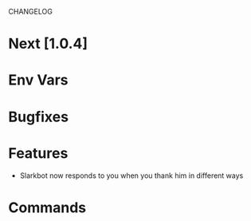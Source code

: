 
CHANGELOG


# Next [1.0.4]

# Env Vars

# Bugfixes

# Features
- Slarkbot now responds to you when you thank him in different ways
# Commands

